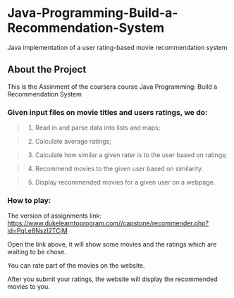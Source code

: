 # Java-Programming-Build-a-Recommendation-System

Java implementation of a user rating-based movie recommendation system

## About the Project

This is the Assinment of the coursera course Java Programming: Build a Recommendation System

### Given input files on movie titles and users ratings, we do:

> 1. Read in and parse data into lists and maps;

> 2. Calculate average ratings;

> 3. Calculate how similar a given rater is to the user based on ratings;

> 4. Recommend movies to the given user based on similarity. 

> 5. Display recommended movies for a given user on a webpage.


### How to play:

The version of assignments link: https://www.dukelearntoprogram.com//capstone/recommender.php?id=PqLe8NszI2TCjM

Open the link above, it will show some movies and the ratings which are waiting to be chose.

You can rate part of the movies on the website.

After you submit your ratings, the website will display the recommended movies to you.
